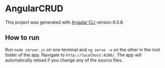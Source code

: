 # AngularCRUD

This project was generated with [Angular CLI](https://github.com/angular/angular-cli) version 6.0.8.

## How to run
Run `node server.js` on one terminal and `ng serve -o` on the other in the root folder of the app. 
Navigate to `http://localhost:4200/`.
The app will automatically reload if you change any of the source files.
